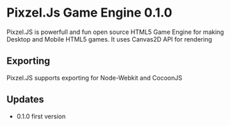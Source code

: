 # Pixzel.Js Game Engine 0.1.0

Pixzel.JS is powerfull and fun open source HTML5 Game Engine for making Desktop and Mobile HTML5 games. It uses Canvas2D API for rendering

## Exporting
Pixzel.JS supports exporting for Node-Webkit and CocoonJS

## Updates

* 0.1.0 first version

